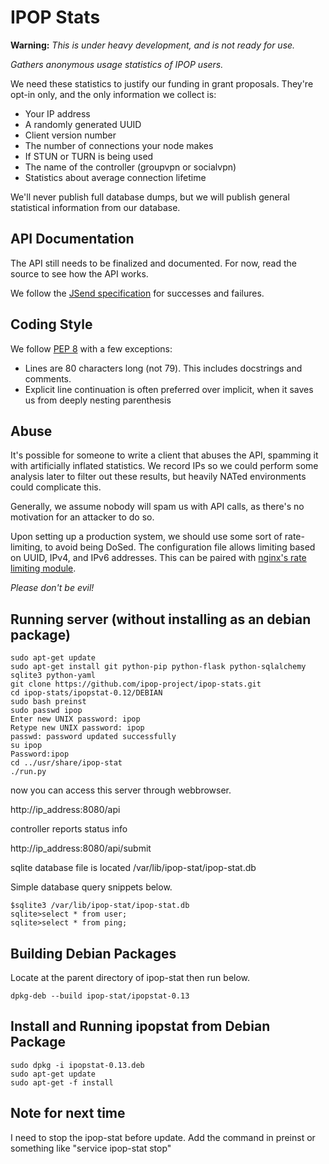 IPOP Stats
==========

**Warning:** *This is under heavy development, and is not ready for use.*

*Gathers anonymous usage statistics of IPOP users.*

We need these statistics to justify our funding in grant proposals. They're
opt-in only, and the only information we collect is:

-   Your IP address
-   A randomly generated UUID
-   Client version number
-   The number of connections your node makes
-   If STUN or TURN is being used
-   The name of the controller (groupvpn or socialvpn)
-   Statistics about average connection lifetime

We'll never publish full database dumps, but we will publish general statistical
information from our database.

API Documentation
-----------------

The API still needs to be finalized and documented. For now, read the source to
see how the API works.

We follow the [JSend specification] for successes and failures.

[JSend specification]: http://labs.omniti.com/labs/jsend



Coding Style
------------

We follow [PEP 8] with a few exceptions:

-   Lines are 80 characters long (not 79). This includes docstrings and
    comments.
-   Explicit line continuation is often preferred over implicit, when it saves
    us from deeply nesting parenthesis

[PEP 8]: http://www.python.org/dev/peps/pep-0008/

Abuse
-----

It's possible for someone to write a client that abuses the API, spamming it
with artificially inflated statistics. We record IPs so we could perform some
analysis later to filter out these results, but heavily NATed environments could
complicate this.

Generally, we assume nobody will spam us with API calls, as there's no
motivation for an attacker to do so.

Upon setting up a production system, we should use some sort of rate-limiting,
to avoid being DoSed. The configuration file allows limiting based on UUID,
IPv4, and IPv6 addresses. This can be paired with [nginx's rate limiting
module][nginx limit req].

*Please don't be evil!*

Running server (without installing as an debian package)
--------------
```
sudo apt-get update
sudo apt-get install git python-pip python-flask python-sqlalchemy sqlite3 python-yaml
git clone https://github.com/ipop-project/ipop-stats.git
cd ipop-stats/ipopstat-0.12/DEBIAN
sudo bash preinst
sudo passwd ipop
Enter new UNIX password: ipop
Retype new UNIX password: ipop
passwd: password updated successfully
su ipop
Password:ipop
cd ../usr/share/ipop-stat
./run.py
```

now you can access this server through webbrowser. 

http://ip_address:8080/api

controller reports status info 

http://ip_address:8080/api/submit

sqlite database file is located /var/lib/ipop-stat/ipop-stat.db

Simple database query snippets below. 
```
$sqlite3 /var/lib/ipop-stat/ipop-stat.db
sqlite>select * from user;
sqlite>select * from ping;
```

Building Debian Packages
------------------------


Locate at the parent directory of ipop-stat then run below.

```
dpkg-deb --build ipop-stat/ipopstat-0.13
```



Install and Running ipopstat from Debian Package
------------------------------------------------

```
sudo dpkg -i ipopstat-0.13.deb
sudo apt-get update
sudo apt-get -f install 
```



Note for next time
------------------------------------------------
I need to stop the ipop-stat before update. 
Add the command in preinst or something like "service ipop-stat stop"




[nginx limit req]: http://nginx.org/en/docs/http/ngx_http_limit_req_module.html
